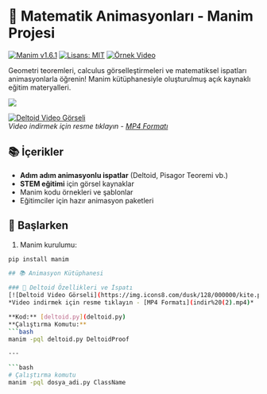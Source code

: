 # 🎥 Matematik Animasyonları - Manim Projesi

[![Manim v1.6.1](https://img.shields.io/badge/manim-v1.6.1-48CAE4)](https://manim.community)
[![Lisans: MIT](https://img.shields.io/badge/Lisans-MIT-success)](https://opensource.org/licenses/MIT)
[![Örnek Video](https://img.shields.io/badge/Demo-Video-FF6B6B)](https://youtu.be/örnek-link)

Geometri teoremleri, calculus görselleştirmeleri ve matematiksel ispatları animasyonlarla öğrenin! Manim kütüphanesiyle oluşturulmuş açık kaynaklı eğitim materyalleri.

![](örnek-gif.gif) <!-- Varsa animasyon önizlemesi -->

[![Deltoid Video Görseli](https://img.icons8.com/dusk/128/000000/kite.png)](https://github.com/Therayz1/MathematicalAnimation/raw/main/indir%20%282%29.mp4)  
*Video indirmek için resme tıklayın - [MP4 Formatı](indir%20(2).mp4)*

## 📚 İçerikler
- **Adım adım animasyonlu ispatlar** (Deltoid, Pisagor Teoremi vb.)
- **STEM eğitimi** için görsel kaynaklar
- Manim kodu örnekleri ve şablonlar
- Eğitimciler için hazır animasyon paketleri

## 🚀 Başlarken
1. Manim kurulumu:
```bash
pip install manim

## 📚 Animasyon Kütüphanesi

### 📐 Deltoid Özellikleri ve İspatı
[![Deltoid Video Görseli](https://img.icons8.com/dusk/128/000000/kite.png)](https://github.com/Therayz1/MathematicalAnimation/raw/main/indir%20%282%29.mp4)  
*Video indirmek için resme tıklayın - [MP4 Formatı](indir%20(2).mp4)*

**Kod:** [deltoid.py](deltoid.py)  
**Çalıştırma Komutu:**
```bash
manim -pql deltoid.py DeltoidProof

---

```bash
# Çalıştırma komutu
manim -pql dosya_adi.py ClassName
